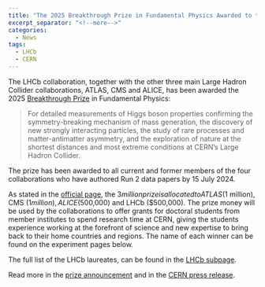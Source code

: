 ```yaml
---
title: "The 2025 Breakthrough Prize in Fundamental Physics Awarded to the LHCb Collaboration"
excerpt_separator: "<!--more-->"
categories:
  - News
tags:
  - LHCb
  - CERN
---
```


The LHCb collaboration, together with the other three main Large Hadron Collider collaborations, ATLAS, CMS and ALICE, has been awarded the 2025 [Breakthrough Prize](https://breakthroughprize.org/) in Fundamental Physics:

> For detailed measurements of Higgs boson properties confirming the symmetry-breaking mechanism of mass generation, the discovery of new strongly interacting particles, the study of rare processes and matter-antimatter asymmetry, and the exploration of nature at the shortest distances and most extreme conditions at CERN’s Large Hadron Collider.

The prize has been awarded to all current and former members of the four collaborations who have authored Run 2 data papers by 15 July 2024.

As stated in the [official page](https://breakthroughprize.org/Laureates/1/P1/Y2025), the $3 million prize is allocated to ATLAS ($1 million), CMS ($1 million), ALICE ($500,000) and LHCb ($500,000). The prize money will be used by the collaborations to offer grants for doctoral students from member institutes to spend research time at CERN, giving the students experience working at the forefront of science and new expertise to bring back to their home countries and regions. The name of each winner can be found on the experiment pages below.

The full list of the LHCb laureates, can be found in the [LHCb subpage](https://breakthroughprize.org/Laureates/1/L3995).

Read more in the [prize announcement](https://breakthroughprize.org/News/91) and in the [CERN press release](https://home.cern/news/press-release/knowledge-sharing/lhc-experiment-collaborations-cern-receive-breakthrough-prize).


